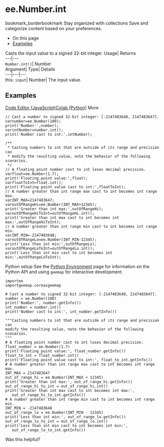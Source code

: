  
#  ee.Number.int
bookmark_borderbookmark Stay organized with collections  Save and categorize content based on your preferences.
  * On this page
  * [Examples](https://developers.google.com/earth-engine/apidocs/ee-number-int#examples)


Casts the input value to a signed 32-bit integer. 
Usage| Returns  
---|---  
`Number.int()`| Number  
Argument| Type| Details  
---|---|---  
this: `input`| Number| The input value.  
## Examples
[Code Editor (JavaScript)](https://developers.google.com/earth-engine/apidocs/ee-number-int#code-editor-javascript-sample)[Colab (Python)](https://developers.google.com/earth-engine/apidocs/ee-number-int#colab-python-sample) More
```
// Cast a number to signed 32-bit integer: [-2147483648, 2147483647].
varnumber=ee.Number(100);
print('Number:',number);
varintNumber=number.int();
print('Number cast to int:',intNumber);

/**
 * Casting numbers to int that are outside of its range and precision can
 * modify the resulting value, note the behavior of the following scenarios.
 */
// A floating point number cast to int loses decimal precision.
varfloat=ee.Number(1.7);
print('Floating point value:',float);
varfloatToInt=float.int();
print('Floating point value cast to int:',floatToInt);
// A number greater than int range max cast to int becomes int range max.
varINT_MAX=2147483647;
varoutOfRangeHi=ee.Number(INT_MAX+12345);
print('Greater than int max:',outOfRangeHi);
varoutOfRangeHiToInt=outOfRangeHi.int();
print('Greater than int max cast to int becomes int max:',outOfRangeHiToInt);
// A number greater than int range min cast to int becomes int range min.
varINT_MIN=-2147483648;
varoutOfRangeLo=ee.Number(INT_MIN-12345);
print('Less than int min:',outOfRangeLo);
varoutOfRangeLoToInt=outOfRangeLo.int();
print('Less than int min cast to int becomes int min:',outOfRangeLoToInt);
```
Python setup
See the [ Python Environment](https://developers.google.com/earth-engine/guides/python_install) page for information on the Python API and using `geemap` for interactive development.
```
importee
importgeemap.coreasgeemap
```
```
# Cast a number to signed 32-bit integer: [-2147483648, 2147483647].
number = ee.Number(100)
print('Number:', number.getInfo())
int_number = number.int()
print('Number cast to int:', int_number.getInfo())

"""Casting numbers to int that are outside of its range and precision can
modify the resulting value, note the behavior of the following scenarios.
"""
# A floating point number cast to int loses decimal precision.
float_number = ee.Number(1.7)
print('Floating point value:', float_number.getInfo())
float_to_int = float_number.int()
print('Floating point value cast to int:', float_to_int.getInfo())
# A number greater than int range max cast to int becomes int range max.
INT_MAX = 2147483647
out_of_range_hi = ee.Number(INT_MAX + 12345)
print('Greater than int max:', out_of_range_hi.getInfo())
out_of_range_hi_to_int = out_of_range_hi.int()
print('Greater than int max cast to int becomes int max:',
   out_of_range_hi_to_int.getInfo())
# A number greater than int range min cast to int becomes int range min.
INT_MIN = -2147483648
out_of_range_lo = ee.Number(INT_MIN - 12345)
print('Less than int min:', out_of_range_lo.getInfo())
out_of_range_lo_to_int = out_of_range_lo.int()
print('Less than int min cast to int becomes int min:',
   out_of_range_lo_to_int.getInfo())
```

Was this helpful?
